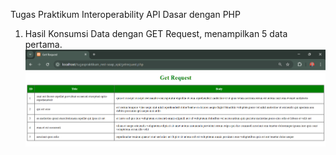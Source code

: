 Tugas Praktikum Interoperability API Dasar dengan PHP

1. Hasil Konsumsi Data dengan GET Request, menampilkan 5 data pertama.
![Screeshot tugaspraktikum_rest-soap_api](images/1_get.png)